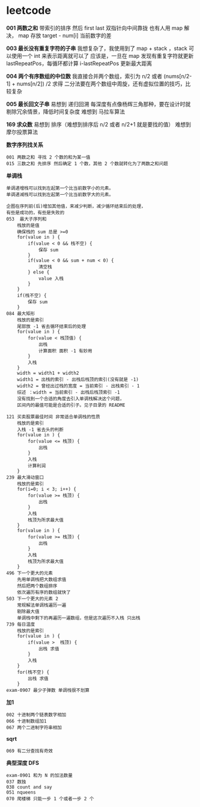# leetcode

**001 两数之和**
    带索引的排序 然后 first last 双指针向中间靠拢
    也有人用 map 解决， map 存放 target - num[i] 当前数字的差

**003 最长没有重复字符的子串**
    我想复杂了，我使用到了 map + stack ，stack 可以使用一个 int 来表示距离就可以了
    应该是，一旦在 map 发现有重复字符就更新 lastRepeatPos，每循环都计算 i-lastRepeatPos 更新最大距离

**004 两个有序数组的中位数**
    我直接合并两个数组，索引为 n/2 或者 (nums[n/2-1] + nums[n/2]) /2 求得
    二分法要在两个数组中周旋，还有虚拟位置的技巧，比较复杂

**005 最长回文子串**
    易想到 递归回溯 每深度有点像杨辉三角那种，要在设计时就剔除冗余情景，降低时间复杂度
    难想到 马拉车算法

**169 求众数**
    易想到 排序（难想到排序后 n/2 或者 n/2+1 就是要找的值）
    难想到 摩尔投票算法

**数字序列找关系**
```
001 两数之和 寻找 2 个数的和为某一值
015 三数之和 先排序 然后确定 1 个数，其他 2 个数就转化为了两数之和问题
```

**单调栈**
```
单调递增栈可以找到左起第一个比当前数字小的元素。
单调递减栈可以找到左起第一个比当前数字大的元素。
```
```
企图在序列前(后)增加其他值，来减少判断，减少循环结束后的处理，
有些是成功的，有些是失败的
053  最大子序列和
    栈放的是值
    确保栈的 sum 总是 >=0 
    for(value in ) {
        if(value < 0 && 栈不空) {
            保存 sum
        } 
        if(value < 0 && sum + num < 0) {
            清空栈
        } else {
            value 入栈
        }
    }
    if(栈不空) {
        保存 sum
    }
084 最大矩形
    栈放的是索引
    尾部放 -1 省去循环结束后的处理
    for(value in ) {
        for(value < 栈顶值) {
            出栈
            计算面积 面积 -1 有妙用
        }
        入栈
    }
    width = width1 + width2 
    width1 = 出栈的索引 - 出栈后栈顶的索引(没有就是 -1)
    width2 = 曾经出过栈的宽度 = 当前索引 - 出栈索引 - 1
    综述 ：width = 当前索引 - 出栈后栈顶索引 -1
    没有找到一个合适的角度去引入单调栈解决这个问题，
    区间内的最值可能是合适的引子。见子目录的 README

121 买卖股票最佳时间 非常适合单调栈的性质
    栈放的是索引
    入栈 -1 省去头的判断
    for(value in ) {
        for(value <= 栈顶) {
            出栈
        }
        入栈
        计算利润
    }
239 最大滑动窗口
    栈放的是索引
    for(i=0; i < 3; i++) {
        for(value >= 栈顶) {
            出栈
        }
        入栈
        栈顶为所求最大值
    }
    for(value in ) {
        for(value >= 栈顶) {
            出栈
        }
        入栈
        栈顶为所求最大值
    }
496 下一个更大的元素
    先用单调栈把大数组求值
    然后把两个数组排序
    依次遍历有序的数组就快了
503 下一个更大的元素 2
    常规解法单调栈遍历一遍
    剔除最大值
    单调栈中剩下的再遍历一遍数组，但是这次遍历不入栈 只出栈 
739 每日温度
    栈放的是索引
    for(value in ) {
        if(value >  栈顶) {
            出栈 求值
        }
        入栈
    }
    for(栈不空) {
        出栈 求值
    }
exam-0907 最少子弹数 单调栈很不划算
```

**加1**
```
002 十进制两个链表数字相加
066 十进制数组加1
067 两个二进制字符串相加
```


**sqrt**
```
069 有二分查找有奇效
```

**典型深度 DFS**
```
exam-0901 和为 N 的加法数量
037 数独
038 count and say
051 nqueens
070 爬楼梯 只能一步 1 个或者一步 2 个
```
